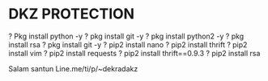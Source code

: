 # DKZ PROTECTION

? Pkg install python -y
? pkg install git -y
? pkg install python2 -y
? pkg install rsa
? pkg install git -y
? pip2 install nano
? pip2 install thrift
? pip2 install vim
? pip2 install requests
? pip2 install thrift==0.9.3
? pip2 install rsa

Salam santun
Line.me/ti/p/~dekradakz

